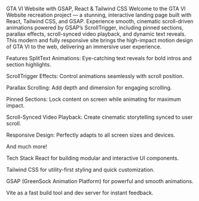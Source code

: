 GTA VI Website with GSAP, React & Tailwind CSS
Welcome to the GTA VI Website recreation project — a stunning, interactive landing page built with React, Tailwind CSS, and GSAP. Experience smooth, cinematic scroll-driven animations powered by GSAP’s ScrollTrigger, including pinned sections, parallax effects, scroll-synced video playback, and dynamic text reveals. This modern and fully responsive site brings the high-impact motion design of GTA VI to the web, delivering an immersive user experience.

Features
SplitText Animations: Eye-catching text reveals for bold intros and section highlights.

ScrollTrigger Effects: Control animations seamlessly with scroll position.

Parallax Scrolling: Add depth and dimension for engaging scrolling.

Pinned Sections: Lock content on screen while animating for maximum impact.

Scroll-Synced Video Playback: Create cinematic storytelling synced to user scroll.

Responsive Design: Perfectly adapts to all screen sizes and devices.

And much more!

Tech Stack
React for building modular and interactive UI components.

Tailwind CSS for utility-first styling and quick customization.

GSAP (GreenSock Animation Platform) for powerful and smooth animations.

Vite as a fast build tool and dev server for instant feedback.


